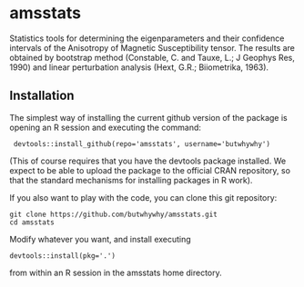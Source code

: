 amsstats
=========

Statistics tools for determining the eigenparameters and their confidence 
intervals of the Anisotropy of Magnetic Susceptibility tensor. The results 
are obtained by bootstrap method (Constable, C. and Tauxe, L.; J Geophys Res, 1990) 
and linear perturbation analysis (Hext, G.R.; Biiometrika, 1963).

Installation
------------
The simplest way of installing the current github version of the package
is opening an R session and executing the command:

     devtools::install_github(repo='amsstats', username='butwhywhy')

(This of course requires that you have the devtools package installed. 
We expect to be able to upload
the package to the official CRAN repository, so that the standard mechanisms
for installing packages in R work).

If you also want to play with the code, you can clone this git repository:

    git clone https://github.com/butwhywhy/amsstats.git
    cd amsstats

Modify whatever you want, and install executing

    devtools::install(pkg='.')

from within an R session in the amsstats home directory.
